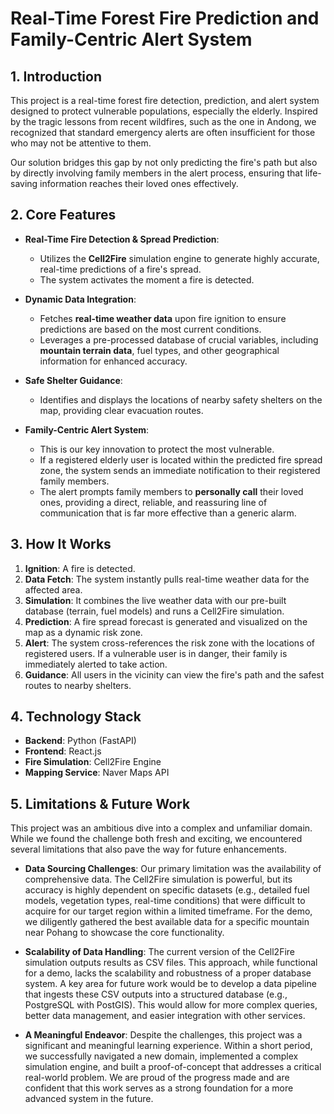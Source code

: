 # Real-Time Forest Fire Prediction and Family-Centric Alert System

## 1. Introduction

This project is a real-time forest fire detection, prediction, and alert system designed to protect vulnerable populations, especially the elderly. Inspired by the tragic lessons from recent wildfires, such as the one in Andong, we recognized that standard emergency alerts are often insufficient for those who may not be attentive to them.

Our solution bridges this gap by not only predicting the fire's path but also by directly involving family members in the alert process, ensuring that life-saving information reaches their loved ones effectively.

## 2. Core Features

*   **Real-Time Fire Detection & Spread Prediction**:
    *   Utilizes the **Cell2Fire** simulation engine to generate highly accurate, real-time predictions of a fire's spread.
    *   The system activates the moment a fire is detected.

*   **Dynamic Data Integration**:
    *   Fetches **real-time weather data** upon fire ignition to ensure predictions are based on the most current conditions.
    *   Leverages a pre-processed database of crucial variables, including **mountain terrain data**, fuel types, and other geographical information for enhanced accuracy.

*   **Safe Shelter Guidance**:
    *   Identifies and displays the locations of nearby safety shelters on the map, providing clear evacuation routes.

*   **Family-Centric Alert System**:
    *   This is our key innovation to protect the most vulnerable.
    *   If a registered elderly user is located within the predicted fire spread zone, the system sends an immediate notification to their registered family members.
    *   The alert prompts family members to **personally call** their loved ones, providing a direct, reliable, and reassuring line of communication that is far more effective than a generic alarm.

## 3. How It Works

1.  **Ignition**: A fire is detected.
2.  **Data Fetch**: The system instantly pulls real-time weather data for the affected area.
3.  **Simulation**: It combines the live weather data with our pre-built database (terrain, fuel models) and runs a Cell2Fire simulation.
4.  **Prediction**: A fire spread forecast is generated and visualized on the map as a dynamic risk zone.
5.  **Alert**: The system cross-references the risk zone with the locations of registered users. If a vulnerable user is in danger, their family is immediately alerted to take action.
6.  **Guidance**: All users in the vicinity can view the fire's path and the safest routes to nearby shelters.

## 4. Technology Stack

*   **Backend**: Python (FastAPI)
*   **Frontend**: React.js
*   **Fire Simulation**: Cell2Fire Engine
*   **Mapping Service**: Naver Maps API

## 5. Limitations & Future Work

This project was an ambitious dive into a complex and unfamiliar domain. While we found the challenge both fresh and exciting, we encountered several limitations that also pave the way for future enhancements.

*   **Data Sourcing Challenges**: Our primary limitation was the availability of comprehensive data. The Cell2Fire simulation is powerful, but its accuracy is highly dependent on specific datasets (e.g., detailed fuel models, vegetation types, real-time conditions) that were difficult to acquire for our target region within a limited timeframe. For the demo, we diligently gathered the best available data for a specific mountain near Pohang to showcase the core functionality.

*   **Scalability of Data Handling**: The current version of the Cell2Fire simulation outputs results as CSV files. This approach, while functional for a demo, lacks the scalability and robustness of a proper database system. A key area for future work would be to develop a data pipeline that ingests these CSV outputs into a structured database (e.g., PostgreSQL with PostGIS). This would allow for more complex queries, better data management, and easier integration with other services.

*   **A Meaningful Endeavor**: Despite the challenges, this project was a significant and meaningful learning experience. Within a short period, we successfully navigated a new domain, implemented a complex simulation engine, and built a proof-of-concept that addresses a critical real-world problem. We are proud of the progress made and are confident that this work serves as a strong foundation for a more advanced system in the future.
